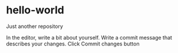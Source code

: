 # hello-world
Just another repository

In the editor, write a bit about yourself.
Write a commit message that describes your changes.
Click Commit changes button
